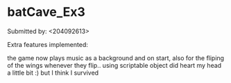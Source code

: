 # batCave_Ex3

Submitted by:
<Dafna Kaplan> <204092613>

 
Extra features implemented:

the game now plays music as a background and on start, also for the fliping of the wings whenever they flip..
using scriptable object did heart my head a little bit :) but I think I survived
